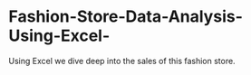 # Fashion-Store-Data-Analysis-Using-Excel-
Using Excel we dive deep into the sales of this fashion store.
